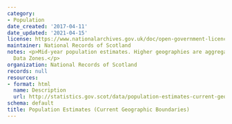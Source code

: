 ```yaml
---
category:
- Population
date_created: '2017-04-11'
date_updated: '2021-04-15'
license: https://www.nationalarchives.gov.uk/doc/open-government-licence/version/3/
maintainer: National Records of Scotland
notes: <p>Mid-year population estimates. Higher geographies are aggregated from 2011
  Data Zones.</p>
organization: National Records of Scotland
records: null
resources:
- format: html
  name: Description
  url: http://statistics.gov.scot/data/population-estimates-current-geographic-boundaries
schema: default
title: Population Estimates (Current Geographic Boundaries)
---
```

